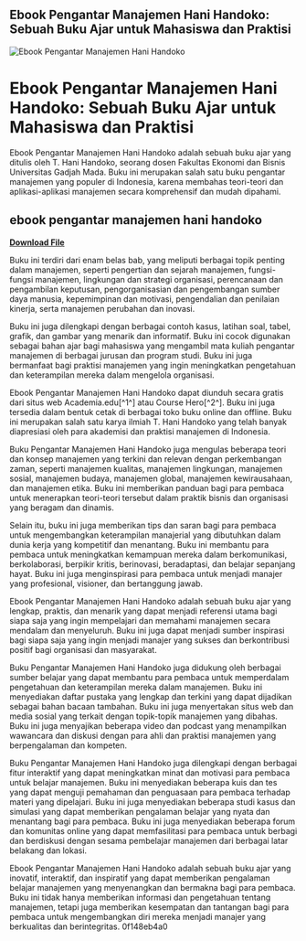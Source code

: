 ## Ebook Pengantar Manajemen Hani Handoko: Sebuah Buku Ajar untuk Mahasiswa dan Praktisi

 
![Ebook Pengantar Manajemen Hani Handoko](https://encrypted-tbn3.gstatic.com/images?q=tbn:ANd9GcRDmptsFTolX-Oa5KcW_IvJMSIJ2bl6Ngbl2ircOqxCoJc0foDBl2AXoPNZ)

 
# Ebook Pengantar Manajemen Hani Handoko: Sebuah Buku Ajar untuk Mahasiswa dan Praktisi
 
Ebook Pengantar Manajemen Hani Handoko adalah sebuah buku ajar yang ditulis oleh T. Hani Handoko, seorang dosen Fakultas Ekonomi dan Bisnis Universitas Gadjah Mada. Buku ini merupakan salah satu buku pengantar manajemen yang populer di Indonesia, karena membahas teori-teori dan aplikasi-aplikasi manajemen secara komprehensif dan mudah dipahami.
 
## ebook pengantar manajemen hani handoko


[**Download File**](https://www.google.com/url?q=https%3A%2F%2Fshoxet.com%2F2tKAxN&sa=D&sntz=1&usg=AOvVaw0DffvKVbrtm1m-qVesHKa8)

 
Buku ini terdiri dari enam belas bab, yang meliputi berbagai topik penting dalam manajemen, seperti pengertian dan sejarah manajemen, fungsi-fungsi manajemen, lingkungan dan strategi organisasi, perencanaan dan pengambilan keputusan, pengorganisasian dan pengembangan sumber daya manusia, kepemimpinan dan motivasi, pengendalian dan penilaian kinerja, serta manajemen perubahan dan inovasi.
 
Buku ini juga dilengkapi dengan berbagai contoh kasus, latihan soal, tabel, grafik, dan gambar yang menarik dan informatif. Buku ini cocok digunakan sebagai bahan ajar bagi mahasiswa yang mengambil mata kuliah pengantar manajemen di berbagai jurusan dan program studi. Buku ini juga bermanfaat bagi praktisi manajemen yang ingin meningkatkan pengetahuan dan keterampilan mereka dalam mengelola organisasi.
 
Ebook Pengantar Manajemen Hani Handoko dapat diunduh secara gratis dari situs web Academia.edu[^1^] atau Course Hero[^2^]. Buku ini juga tersedia dalam bentuk cetak di berbagai toko buku online dan offline. Buku ini merupakan salah satu karya ilmiah T. Hani Handoko yang telah banyak diapresiasi oleh para akademisi dan praktisi manajemen di Indonesia.
  
Buku Pengantar Manajemen Hani Handoko juga mengulas beberapa teori dan konsep manajemen yang terkini dan relevan dengan perkembangan zaman, seperti manajemen kualitas, manajemen lingkungan, manajemen sosial, manajemen budaya, manajemen global, manajemen kewirausahaan, dan manajemen etika. Buku ini memberikan panduan bagi para pembaca untuk menerapkan teori-teori tersebut dalam praktik bisnis dan organisasi yang beragam dan dinamis.
 
Selain itu, buku ini juga memberikan tips dan saran bagi para pembaca untuk mengembangkan keterampilan manajerial yang dibutuhkan dalam dunia kerja yang kompetitif dan menantang. Buku ini membantu para pembaca untuk meningkatkan kemampuan mereka dalam berkomunikasi, berkolaborasi, berpikir kritis, berinovasi, beradaptasi, dan belajar sepanjang hayat. Buku ini juga menginspirasi para pembaca untuk menjadi manajer yang profesional, visioner, dan bertanggung jawab.
 
Ebook Pengantar Manajemen Hani Handoko adalah sebuah buku ajar yang lengkap, praktis, dan menarik yang dapat menjadi referensi utama bagi siapa saja yang ingin mempelajari dan memahami manajemen secara mendalam dan menyeluruh. Buku ini juga dapat menjadi sumber inspirasi bagi siapa saja yang ingin menjadi manajer yang sukses dan berkontribusi positif bagi organisasi dan masyarakat.
  
Buku Pengantar Manajemen Hani Handoko juga didukung oleh berbagai sumber belajar yang dapat membantu para pembaca untuk memperdalam pengetahuan dan keterampilan mereka dalam manajemen. Buku ini menyediakan daftar pustaka yang lengkap dan terkini yang dapat dijadikan sebagai bahan bacaan tambahan. Buku ini juga menyertakan situs web dan media sosial yang terkait dengan topik-topik manajemen yang dibahas. Buku ini juga menyajikan beberapa video dan podcast yang menampilkan wawancara dan diskusi dengan para ahli dan praktisi manajemen yang berpengalaman dan kompeten.
 
Buku Pengantar Manajemen Hani Handoko juga dilengkapi dengan berbagai fitur interaktif yang dapat meningkatkan minat dan motivasi para pembaca untuk belajar manajemen. Buku ini menyediakan beberapa kuis dan tes yang dapat menguji pemahaman dan penguasaan para pembaca terhadap materi yang dipelajari. Buku ini juga menyediakan beberapa studi kasus dan simulasi yang dapat memberikan pengalaman belajar yang nyata dan menantang bagi para pembaca. Buku ini juga menyediakan beberapa forum dan komunitas online yang dapat memfasilitasi para pembaca untuk berbagi dan berdiskusi dengan sesama pembelajar manajemen dari berbagai latar belakang dan lokasi.
 
Ebook Pengantar Manajemen Hani Handoko adalah sebuah buku ajar yang inovatif, interaktif, dan inspiratif yang dapat memberikan pengalaman belajar manajemen yang menyenangkan dan bermakna bagi para pembaca. Buku ini tidak hanya memberikan informasi dan pengetahuan tentang manajemen, tetapi juga memberikan kesempatan dan tantangan bagi para pembaca untuk mengembangkan diri mereka menjadi manajer yang berkualitas dan berintegritas.
 0f148eb4a0
